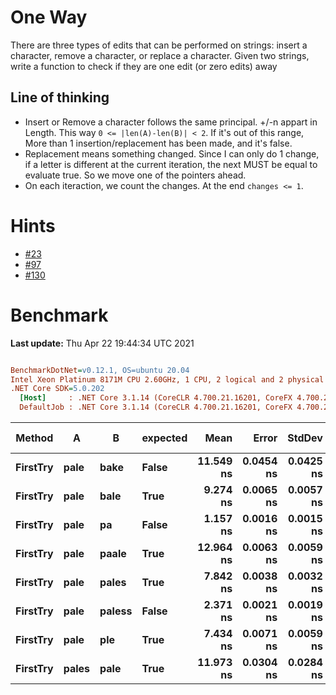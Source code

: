 ﻿# One Way
There are three types of edits that can be performed on strings: insert a character, 
remove a character, or replace a character. Given two strings, write a function to check if they are 
one edit (or zero edits) away

## Line of thinking
- Insert or Remove a character follows the same principal. +/-n appart in Length. This way `0 <= |len(A)-len(B)| < 2`. 
If it's out of this range, More than 1 insertion/replacement has been made, and it's false.
- Replacement means something changed. Since I can only do 1 change, if a letter is different at the current iteration, 
the next MUST be equal to evaluate true. So we move one of the pointers ahead.
- On each iteraction, we count the changes. At the end `changes <= 1`.

# Hints
- [#23](../../../hints.md#23)
- [#97](../../../hints.md#97)
- [#130](../../../hints.md#130)

# Benchmark

**Last update:** Thu Apr 22 19:44:34 UTC 2021

``` ini

BenchmarkDotNet=v0.12.1, OS=ubuntu 20.04
Intel Xeon Platinum 8171M CPU 2.60GHz, 1 CPU, 2 logical and 2 physical cores
.NET Core SDK=5.0.202
  [Host]     : .NET Core 3.1.14 (CoreCLR 4.700.21.16201, CoreFX 4.700.21.16208), X64 RyuJIT
  DefaultJob : .NET Core 3.1.14 (CoreCLR 4.700.21.16201, CoreFX 4.700.21.16208), X64 RyuJIT


```
|   Method |     A |      B | expected |      Mean |     Error |    StdDev | Gen 0 | Gen 1 | Gen 2 | Allocated |
|--------- |------ |------- |--------- |----------:|----------:|----------:|------:|------:|------:|----------:|
| **FirstTry** |  **pale** |   **bake** |    **False** | **11.549 ns** | **0.0454 ns** | **0.0425 ns** |     **-** |     **-** |     **-** |         **-** |
| **FirstTry** |  **pale** |   **bale** |     **True** |  **9.274 ns** | **0.0065 ns** | **0.0057 ns** |     **-** |     **-** |     **-** |         **-** |
| **FirstTry** |  **pale** |     **pa** |    **False** |  **1.157 ns** | **0.0016 ns** | **0.0015 ns** |     **-** |     **-** |     **-** |         **-** |
| **FirstTry** |  **pale** |  **paale** |     **True** | **12.964 ns** | **0.0063 ns** | **0.0059 ns** |     **-** |     **-** |     **-** |         **-** |
| **FirstTry** |  **pale** |  **pales** |     **True** |  **7.842 ns** | **0.0038 ns** | **0.0032 ns** |     **-** |     **-** |     **-** |         **-** |
| **FirstTry** |  **pale** | **paless** |    **False** |  **2.371 ns** | **0.0021 ns** | **0.0019 ns** |     **-** |     **-** |     **-** |         **-** |
| **FirstTry** |  **pale** |    **ple** |     **True** |  **7.434 ns** | **0.0071 ns** | **0.0059 ns** |     **-** |     **-** |     **-** |         **-** |
| **FirstTry** | **pales** |   **pale** |     **True** | **11.973 ns** | **0.0304 ns** | **0.0284 ns** |     **-** |     **-** |     **-** |         **-** |
